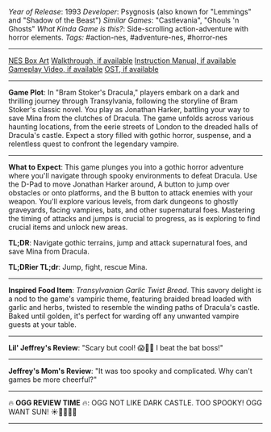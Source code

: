 *Year of Release*: 1993
*Developer*: Psygnosis (also known for "Lemmings" and "Shadow of the Beast")
*Similar Games*: "Castlevania", "Ghouls 'n Ghosts"
*What Kinda Game is this?*: Side-scrolling action-adventure with horror elements.
*Tags:* #action-nes, #adventure-nes, #horror-nes

---
[NES Box Art](https://www.google.com/search?tbm=isch&q=NES+Box+Art+Bram+Stoker%27s+Dracula) 
[Walkthrough, if available](https://www.google.com/search?q=Walkthrough+NES+Bram+Stoker%27s+Dracula)
[Instruction Manual, if available](https://www.google.com/search?q=NES+Instruction+Manual+Bram+Stoker%27s+Dracula)
[Gameplay Video, if available](https://www.youtube.com/results?search_query=gameplay+NES+Bram+Stoker%27s+Dracula) 
[OST, if available](https://www.youtube.com/results?search_query=gameplay+NES+Bram+Stoker%27s+Dracula+OST)

- - -
**Game Plot**: In "Bram Stoker's Dracula," players embark on a dark and thrilling journey through Transylvania, following the storyline of Bram Stoker's classic novel. You play as Jonathan Harker, battling your way to save Mina from the clutches of Dracula. The game unfolds across various haunting locations, from the eerie streets of London to the dreaded halls of Dracula's castle. Expect a story filled with gothic horror, suspense, and a relentless quest to confront the legendary vampire.

- - -
**What to Expect**: This game plunges you into a gothic horror adventure where you'll navigate through spooky environments to defeat Dracula. Use the D-Pad to move Jonathan Harker around, A button to jump over obstacles or onto platforms, and the B button to attack enemies with your weapon. You'll explore various levels, from dark dungeons to ghostly graveyards, facing vampires, bats, and other supernatural foes. Mastering the timing of attacks and jumps is crucial to progress, as is exploring to find crucial items and unlock new areas.

**TL;DR**: Navigate gothic terrains, jump and attack supernatural foes, and save Mina from Dracula.

**TL;DRier TL;dr**: Jump, fight, rescue Mina.

---
**Inspired Food Item**: *Transylvanian Garlic Twist Bread*. This savory delight is a nod to the game's vampiric theme, featuring braided bread loaded with garlic and herbs, twisted to resemble the winding paths of Dracula's castle. Baked until golden, it's perfect for warding off any unwanted vampire guests at your table.

---
**Lil' Jeffrey's Review**: "Scary but cool! 😱🧛‍♂️ I beat the bat boss!"

---
**Jeffrey's Mom's Review**: "It was too spooky and complicated. Why can't games be more cheerful?"

---
🔥 **OGG REVIEW TIME** 🔥: OGG NOT LIKE DARK CASTLE. TOO SPOOKY! OGG WANT SUN! ☀️🌲🚫🧛‍♂️

---